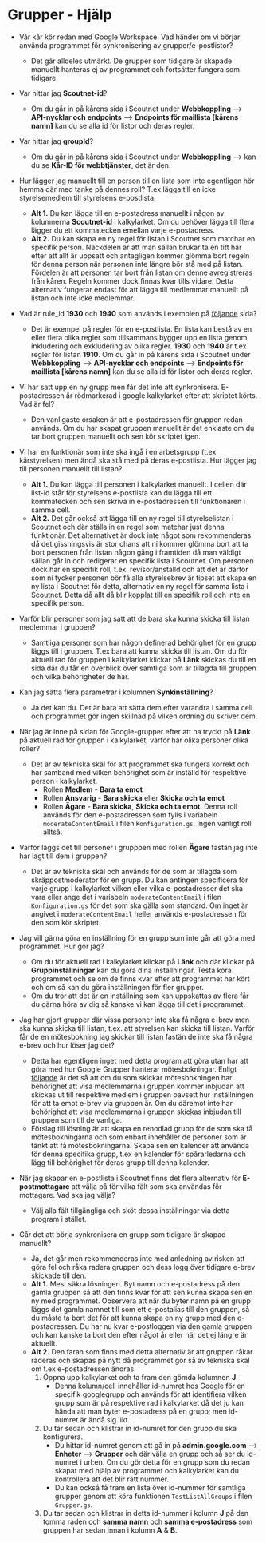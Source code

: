 # Grupper - Hjälp
* Vår kår kör redan med Google Workspace. Vad händer om vi börjar använda programmet för synkronisering av grupper/e-postlistor?
  - Det går alldeles utmärkt. De grupper som tidigare är skapade manuellt hanteras ej av programmet och fortsätter fungera som tidigare.

* Var hittar jag **Scoutnet-id**?
  - Om du går in på kårens sida i Scoutnet under **Webbkoppling** --> **API-nycklar och endpoints** --> **Endpoints för maillista [kårens namn]** kan du se alla id för listor och deras regler.

* Var hittar jag **groupId**?
  - Om du går in på kårens sida i Scoutnet under **Webbkoppling** --> kan du se **Kår-ID för webbtjänster**, det är den.

* Hur lägger jag manuellt till en person till en lista som inte egentligen hör hemma där med tanke på dennes roll? T.ex lägga till en icke styrelsemedlem till styrelsens e-postlista.
  - **Alt 1.** Du kan lägga till en e-postadress manuellt i någon av kolumnerna **Scoutnet-id** i kalkylarket. Om du behöver lägga till flera lägger du ett kommatecken emellan varje e-postadress.
  - **Alt 2.** Du kan skapa en ny regel för listan i Scoutnet som matchar en specifik person. Nackdelen är att man sällan brukar ta en titt här efter att allt är uppsatt och antagligen kommer glömma bort regeln för denna person när personen inte längre bör stå med på listan. Fördelen är att personen tar bort från listan om denne avregistreras från kåren. Regeln kommer dock finnas kvar tills vidare. Detta alternativ fungerar endast för att lägga till medlemmar manuellt på listan och inte icke medlemmar.

* Vad är rule_id **1930** och **1940** som används i exemplen på [följande](./Grupper-Hur-gör-jag-för-att) sida?
  - Det är exempel på regler för en e-postlista. En lista kan bestå av en eller flera olika regler som tillsammans bygger upp en lista genom inkludering och exkludering av olika regler. **1930** och **1940** är t.ex regler för listan **1910**. Om du går in på kårens sida i Scoutnet under **Webbkoppling** --> **API-nycklar och endpoints** --> **Endpoints för maillista [kårens namn]** kan du se alla id för listor och deras regler.

* Vi har satt upp en ny grupp men får det inte att synkronisera. E-postadressen är rödmarkerad
i google kalkylarket efter att skriptet körts. Vad är fel?
  - Den vanligaste orsaken är att e-postadressen för gruppen redan används. Om du har skapat
gruppen manuellt är det enklaste om du tar bort gruppen manuellt och sen kör skriptet igen.

* Vi har en funktionär som inte ska ingå i en arbetsgrupp (t.ex kårstyrelsen) men ändå ska stå
med på deras e-postlista. Hur lägger jag till personen manuellt till listan?
  - **Alt 1.** Du kan lägga till personen i kalkylarket manuellt. I cellen där list-id står för styrelsens e-postlista kan du lägga till ett kommatecken och sen skriva in e-postadressen
  till funktionären i samma cell.
  - **Alt 2.** Det går också att lägga till en ny regel till styrelselistan i Scoutnet och där
  ställa in en regel som matchar just denna funktionär. Det alternativet är dock inte något
  som rekommenderas då det gissningsvis är stor chans att ni kommer glömma bort att ta bort
  personen från listan någon gång i framtiden då man väldigt sällan går in och redigerar en
  specifik lista i Scoutnet. Om personen dock har en specifik roll, t.ex. revisor/anställd och
  att det är därför som ni tycker personen bör få alla styrelsebrev är tipset att skapa en ny
  lista i Scoutnet för detta, alternativ en ny regel för samma lista i Scoutnet. Detta då allt
  då blir kopplat till en specifik roll och inte en specifik person.

* Varför blir personer som jag satt att de bara ska kunna skicka till listan medlemmar i gruppen?
  - Samtliga personer som har någon definerad behörighet för en grupp läggs till i gruppen. T.ex bara att kunna skicka till listan. Om du för aktuell rad för gruppen i kalkylarket klickar på **Länk** skickas du till en sida där du får en överblick över samtliga som är tillagda till gruppen och vilka behörigheter de har.

* Kan jag sätta flera parametrar i kolumnen **Synkinställning**?
  - Ja det kan du. Det är bara att sätta dem efter varandra i samma cell och programmet gör ingen skillnad på vilken ordning du skriver dem.

* När jag är inne på sidan för Google-grupper efter att ha tryckt på **Länk** på aktuell rad för gruppen i kalkylarket, varför har olika personer olika roller?
  - Det är av tekniska skäl för att programmet ska fungera korrekt och har samband med vilken behörighet som är inställd för respektive person i kalkylarket.
    - Rollen **Medlem** - **Bara ta emot**
    - Rollen **Ansvarig** - **Bara skicka** eller **Skicka och ta emot**
    - Rollen **Ägare** - **Bara skicka**, **Skicka och ta emot**. Denna roll används för den e-postadressen som fylls i variabeln `moderateContentEmail` i filen `Konfiguration.gs`. Ingen vanligt roll alltså.

* Varför läggs det till personer i grupppen med rollen **Ägare** fastän jag inte har lagt till dem i gruppen?
  - Det är av tekniska skäl och används för de som är tillagda som skräppostmoderator för en grupp. Du kan antingen specificera för varje grupp i kalkylarket vilken eller vilka e-postadresser det ska vara eller ange det i variabeln `moderateContentEmail` i filen `Konfiguration.gs` för det som ska gälla som standard. Om inget är angivet i `moderateContentEmail` heller används e-postadressen för den som kör skriptet.

* Jag vill gärna göra en inställning för en grupp som inte går att göra med programmet. Hur gör jag?
  - Om du för aktuell rad i kalkylarket klickar på **Länk** och där klickar på **Gruppinställningar** kan du göra dina inställningar. Testa köra programmet och se om de finns kvar efter att programmet har kört och om så kan du göra inställningen för fler grupper.
  - Om du tror att det är en inställning som kan uppskattas av flera får du gärna höra av dig så kanske vi kan lägga till det i programmet.

* Jag har gjort grupper där vissa personer inte ska få några e-brev men ska kunna skicka till listan, t.ex. att styrelsen kan skicka till listan. Varför får de en mötesbokning jag skickar till listan fastän de inte ska få några e-brev och hur löser jag det?
  - Detta har egentligen inget med detta program att göra utan har att göra med hur Google Grupper hanterar mötesbokningar. Enligt [följande](https://support.google.com/calendar/answer/172013?hl=en) är det så att om du som skickar mötesbokningen har behörighet att visa medlemmarna i gruppen kommer inbjudan att skickas ut till respektive medlem i gruppen oavsett hur inställningen för att ta emot e-brev via gruppen är. Om du däremot inte har behörighet att visa medlemmarna i gruppen skickas inbjudan till gruppen som till de vanliga.
  - Förslag till lösning är att skapa en renodlad grupp för de som ska få mötesbokningarna och som enbart innehåller de personer som är tänkt att få mötesbokningarna.
  Skapa sen en kalender att använda för denna specifika grupp, t.ex en kalender för spårarledarna och lägg till behörighet för deras grupp till denna kalender.

* När jag skapar en e-postlista i Scoutnet finns det flera alternativ för **E-postmottagare** att välja på för vilka fält som ska användas för mottagare. Vad ska jag välja?
  - Välj alla fält tillgängliga och sköt dessa inställningar via detta program i stället.

* Går det att börja synkronisera en grupp som tidigare är skapad manuellt?
  - Ja, det går men rekommenderas inte med anledning av risken att göra fel och råka radera gruppen och dess logg över tidigare e-brev skickade till den.
  - **Alt 1.** Mest säkra lösningen. Byt namn och e-postadress på den gamla gruppen så att den finns kvar för att sen kunna skapa sen en ny med programmet. Observera att när du byter namn på en grupp läggs det gamla namnet till som ett e-postalias till den gruppen, så du måste ta bort det för att kunna skapa en ny grupp med den e-postadressen. Du har nu kvar e-postloggen via den gamla gruppen och kan kanske ta bort den efter något år eller när det ej längre är aktuellt.
  - **Alt 2.** Den faran som finns med detta alternativ är att gruppen råkar raderas och skapas på nytt då programmet gör så av tekniska skäl om t.ex e-postadressen ändras.
    1. Öppna upp kalkylarket och ta fram den gömda kolumnen **J**.
       - Denna kolumn/cell innehåller id-numret hos Google för en specifik googlegrupp och används för att identifiera vilken grupp som är på respektive rad i kalkylarket då det ju kan hända att man byter e-postadress på en grupp; men id-numret är ändå sig likt.
    1. Du tar sedan och klistrar in id-numret för den grupp du ska konfigurera.
        - Du hittar id-numret genom att gå in på **admin.google.com** --> **Enheter** --> **Grupper** och där välja en grupp och så ser du id-numret i url:en. Om du gör detta för en grupp som du redan skapat med hjälp av programmet och kalkylarket kan du kontrollera att det blir rätt nummer.
        - Du kan också få fram en lista över id-nummer för samtliga grupper genom att köra funktionen `TestListAllGroups` i filen `Grupper.gs`.
    1. Du tar sedan och klistrar in detta id-nummer i kolumn **J** på den tomma raden och **samma namn** och **samma e-postadress** som gruppen har sedan innan i kolumn **A** & **B**.
